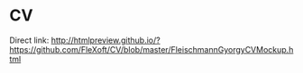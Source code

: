 # CV

Direct link: http://htmlpreview.github.io/?https://github.com/FleXoft/CV/blob/master/FleischmannGyorgyCVMockup.html
